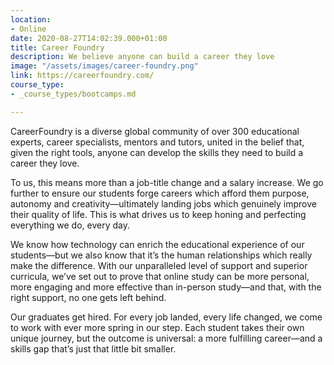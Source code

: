 ```yaml
---
location:
- Online
date: 2020-08-27T14:02:39.000+01:00
title: Career Foundry
description: We believe anyone can build a career they love
image: "/assets/images/career-foundry.png"
link: https://careerfoundry.com/
course_type:
- _course_types/bootcamps.md

---
```

CareerFoundry is a diverse global community of over 300 educational experts, career specialists, mentors and tutors, united in the belief that, given the right tools, anyone can develop the skills they need to build a career they love.

To us, this means more than a job-title change and a salary increase. We go further to ensure our students forge careers which afford them purpose, autonomy and creativity—ultimately landing jobs which genuinely improve their quality of life. This is what drives us to keep honing and perfecting everything we do, every day.

We know how technology can enrich the educational experience of our students—but we also know that it’s the human relationships which really make the difference. With our unparalleled level of support and superior curricula, we’ve set out to prove that online study can be more personal, more engaging and more effective than in-person study—and that, with the right support, no one gets left behind.

Our graduates get hired. For every job landed, every life changed, we come to work with ever more spring in our step. Each student takes their own unique journey, but the outcome is universal: a more fulfilling career—and a skills gap that’s just that little bit smaller.
